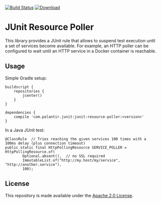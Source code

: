 [![Build Status](https://travis-ci.org/palantir/junit-resource-poller.svg?branch=develop)](https://travis-ci.org/palantir/junit-resource-poller.svg?branch=develop)
[ ![Download](https://api.bintray.com/packages/palantir/releases/junit-resource-poller/images/download.svg) ](https://bintray.com/palantir/releases/junit-resource-poller/_latestVersion)

JUnit Resource Poller
=====================

This library provides a JUnit rule that allows to suspend test execution until a set of services become available. For
example, an HTTP poller can be configured to wait until an HTTP service in a Docker container is reachable.

Usage
-----

Simple Gradle setup:

    buildscript {
        repositories {
            jcenter()
        }
    }
    
    dependencies {
        compile 'com.palantir.junit:junit-resource-poller:<version>'
    }

In a Java JUnit test:

    @ClassRule  // Tries reaching the given services 100 times with a 100ms delay (plus connection timeout)
    public static final HttpPollingResource SERVICE_POLLER = HttpPollingResource.of(
            Optional.absent(),  // no SSL required
            ImmutableList.of("http://my.host/my/service", "http://another.service"),
            100);

License
-------
This repository is made available under the [Apache 2.0 License](http://www.apache.org/licenses/LICENSE-2.0).

